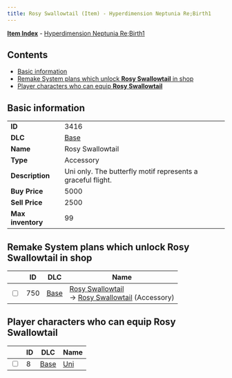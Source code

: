 ```yaml
---
title: Rosy Swallowtail (Item) - Hyperdimension Neptunia Re;Birth1
---
```


[**Item Index**](/neptunia/rb1/item/index.html) - [Hyperdimension Neptunia Re;Birth1](/neptunia/rb1)

## Contents

- [Basic information](#basic-information)
- [Remake System plans which unlock **Rosy Swallowtail** in shop](#remake-system-plans-which-unlock-rosy-swallowtail-in-shop)
- [Player characters who can equip **Rosy Swallowtail**](#player-characters-who-can-equip-rosy-swallowtail)

## Basic information

|   |   |
| -- | -- |
| **ID** | 3416 |
| **DLC** | [Base](/neptunia/rb1/dlc/1-base.html) |
| **Name** | Rosy Swallowtail |
| **Type** | Accessory |
| **Description** | Uni only. The butterfly motif represents a graceful flight. |
| **Buy Price** | 5000 |
| **Sell Price** | 2500 |
| **Max inventory** | 99 |


## Remake System plans which unlock **Rosy Swallowtail** in shop

|    | ID | DLC | Name |
| -- | -- | --- | ---- |
| <input type="checkbox" id="rb1-remake-1-750" class="trackbox" /> | 750 | [Base](/neptunia/rb1/dlc/1-base.html) | [Rosy Swallowtail](/neptunia/rb1/remake/1-750-rosy-swallowtail.html)<br /> → [Rosy Swallowtail](/neptunia/rb1/item/1-3416-rosy-swallowtail.html) (Accessory) |


## Player characters who can equip **Rosy Swallowtail**

|    | ID | DLC | Name |
| -- | -- | --- | ---- |
| <input type="checkbox" id="rb1-player-1-8" class="trackbox" /> | 8 | [Base](/neptunia/rb1/dlc/1-base.html) | [Uni](/neptunia/rb1/player/1-8-uni.html) |
